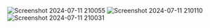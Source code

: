 ![Screenshot 2024-07-11 210055](https://github.com/OneBlack333/Pizza_Sales_Analysis/assets/149599045/51fc8517-b2c8-4477-8487-7272b95371fc)
![Screenshot 2024-07-11 210110](https://github.com/OneBlack333/Pizza_Sales_Analysis/assets/149599045/fb316f81-04a5-4957-aed6-76846a041506)
![Screenshot 2024-07-11 210031](https://github.com/OneBlack333/Pizza_Sales_Analysis/assets/149599045/62fcbbf7-e2f6-45e7-8268-f709cdd37ae3)
